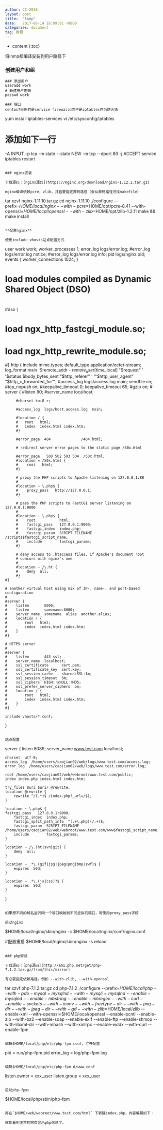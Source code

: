 ```yaml
---
author: CC-2018
layout: post
title:  "lnmp"
date:   2017-08-14 16:09:01 +0800
categories: document
tag: 教程
---
```


* content
{:toc}

将lnmp都编译安装到用户路径下

### 创建用户和组

```
### 添加用户
useradd work
# 新建用户密码
passwd work

### 端口
centos7采用的是service firewalld而不是iptables作为防火墙

```
yum install iptables-services
vi /etc/sysconfig/iptables
# 添加如下一行
-A INPUT -p tcp -m state --state NEW -m tcp --dport 80 -j ACCEPT
service iptables restart
```

### nginx安装

下载源码：[nginx源码](https://nginx.org/download/nginx-1.12.1.tar.gz)

nginx编译依赖pcre，zlib，并且要指定源码路径（会从源码路径寻找makefile）

```
tar xzvf nginx-1.11.10.tar.gz
cd nginx-1.11.10
./configure --prefix=$HOME/local/nginx --with-pcre=$HOME/opt/pcre-8.41 --with-openssl=$HOME/local/openssl --with-zlib=$HOME/opt/zlib-1.2.11
make && make install
```

**配置nginx**

使用include vhosts站点配置方式

```
user  work work;
worker_processes  1;
error_log  logs/error.log;
#error_log  logs/error.log  notice;
#error_log  logs/error.log  info;
pid        logs/nginx.pid;
events {
    worker_connections  1024;
}
# load modules compiled as Dynamic Shared Object (DSO)
#
#dso {
#    load ngx_http_fastcgi_module.so;
#    load ngx_http_rewrite_module.so;
#}
http {
    include       mime.types;
    default_type  application/octet-stream;
    log_format  main  '$remote_addr - $remote_user [$time_local] "$request" '
                      '$status $body_bytes_sent "$http_referer" '
                      '"$http_user_agent" "$http_x_forwarded_for"';
    #access_log  logs/access.log  main;
    sendfile        on;
    #tcp_nopush     on;
    #keepalive_timeout  0;
    keepalive_timeout  65;
    #gzip  on;
    # server {
         #listen       80;
         #server_name  localhost;

         #charset koi8-r;

         #access_log  logs/host.access.log  main;

         #location / {
         #   root   html;
         #   index  index.html index.htm;
         #}

         #error_page  404              /404.html;

         # redirect server error pages to the static page /50x.html

         #error_page   500 502 503 504  /50x.html;
         #location = /50x.html {
         #    root   html;
         #}

         # proxy the PHP scripts to Apache listening on 127.0.0.1:80
         #
         #location ~ \.php$ {
         #    proxy_pass   http://127.0.0.1;
         #}

         # pass the PHP scripts to FastCGI server listening on 127.0.0.1:9000
         #
         #location ~ \.php$ {
         #    root           html;
         #    fastcgi_pass   127.0.0.1:9000;
         #    fastcgi_index  index.php;
         #    fastcgi_param  SCRIPT_FILENAME  /scripts$fastcgi_script_name;
         #    include        fastcgi_params;
         #}

         # deny access to .htaccess files, if Apache's document root
         # concurs with nginx's one
         #
         #location ~ /\.ht {
         #    deny  all;
         #}
    #}

    # another virtual host using mix of IP-, name-, and port-based configuration
    #
    #server {
    #    listen       8000;
    #    listen       somename:8080;
    #    server_name  somename  alias  another.alias;
    #    location / {
    #        root   html;
    #        index  index.html index.htm;
    #    }
    #}

    # HTTPS server
    #
    #server {
    #    listen       443 ssl;
    #    server_name  localhost;
    #    ssl_certificate      cert.pem;
    #    ssl_certificate_key  cert.key;
    #    ssl_session_cache    shared:SSL:1m;
    #    ssl_session_timeout  5m;
    #    ssl_ciphers  HIGH:!aNULL:!MD5;
    #    ssl_prefer_server_ciphers  on;
    #    location / {
    #        root   html;
    #        index  index.html index.htm;
    #    }
    #}

    include vhosts/*.conf;
}
```

站点配置

```
server {
    listen  8089;
    server_name www.test.com localhost;

    charset  utf-8;
    access_log  /home/users/caojian02/web/logs/www.test.com/access.log;
    error_log  /home/users/caojian02/web/logs/www.test.com/error.log;

    root /home/users/caojian02/web/webroot/www.test.com/public;
    index index.php index.html index.htm;

    try_files $uri $uri/ @rewrite;    
    location @rewrite {    
        rewrite ^/(.*)$ /index.php?_url=/$1;    
    }      

    location ~ \.php$ {
	fastcgi_pass   127.0.0.1:9000;
        fastcgi_index  index.php;
        fastcgi_split_path_info  ^(.+\.php)(/.+)$;
        fastcgi_param  SCRIPT_FILENAME  /home/users/caojian02/web/webroot/www.test.com/www$fastcgi_script_name;
        include        fastcgi_params;
    }

    location ~ /\.(ht|svn|git) {
        deny  all;
    }

    location ~ .*\.(gif|jpg|jpeg|png|bmp|swf)$ {
        expires  50d;
    }

    location ~ .*\.(js|css)?$ {
        expires  50d;
    }
}
```

如果想不同的域名监听同一个端口映射到不同虚拟机端口，可使用proxy_pass字段

启动nginx
```
$HOME/local/nginx/sbin/nginx -c $HOME/local/nginx/conf/nginx.conf

#配置重启
$HOME/local/nginx/sbin/nginx -s reload
```

### php安装

下载源码：[php源码](http://am1.php.net/get/php-7.1.2.tar.gz/from/this/mirror)

有必要指定依赖路径，例如 --with-zlib, --with-openssl

```
tar xzvf php-7.1.2.tar.gz
cd php-7.1.2
./configure  --prefix=$HOME/local/php --with-pdo-mysql=mysqlnd --with-mysqli=mysqlnd --enable-mysqlnd --enable-mbstring --enable-mbregex --with-curl --enable-sockets --with-iconv --with-freetype-dir --with-png-dir --with-jpeg-dir --with-gd --with-zlib=$HOME/local/zlib --enable-xml --with-openssl=$HOME/local/openssl --enable-pcntl --enable-zip --with-bz2 --enable-soap --enable-exif --enable-ftp --enable-shmop --with-libxml-dir --with-mhash --with-xmlrpc --enable-wddx --with-curl --enable-fpm
```

编辑$HOME/local/php/etc/php-fpm.conf，打开配置

```
pid = run/php-fpm.pid
error_log = log/php-fpm.log
```

编辑$HOME/local/php/etc/php-fpm.d/www.conf

```
listen.owner = xxx_user
listen.group = xxx_user
```

启动php-fpm:
```
$HOME/local/php/sbin/php-fpm
```

再在`$HOME/web/webroot/www.test.com/html` 下新建index.php，内容编辑如下：
```
<?php
    phpinfo();
?>
```
就能看到正常的网页显示php信息了。
